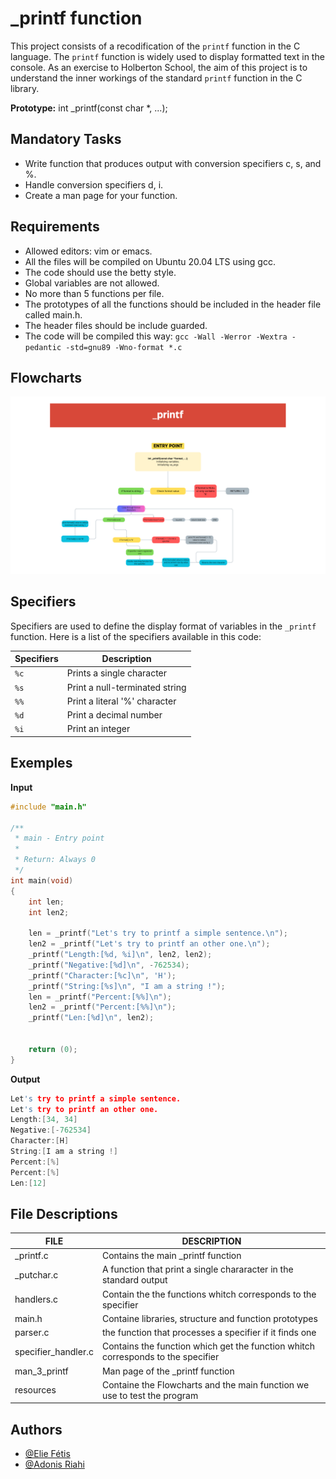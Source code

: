 
# _printf function

This project consists of a recodification of the `printf` function in the C language. The `printf` function is widely used to display formatted text in the console. As an exercise to Holberton School, the aim of this project is to understand the inner workings of the standard `printf` function in the C library.

**Prototype:** int _printf(const char *, ...);

## Mandatory Tasks

- Write function that produces output with conversion specifiers c, s, and %.
- Handle conversion specifiers d, i.
- Create a man page for your function.


## Requirements

- Allowed editors: vim or emacs.
- All the files will be compiled on Ubuntu 20.04 LTS using gcc.
- The code should use the betty style.
- Global variables are not allowed.
- No more than 5 functions per file.
- The prototypes of all the functions should be included in the header file called main.h.
- The header files should be include guarded.
- The code will be compiled this way: ```gcc -Wall -Werror -Wextra -pedantic -std=gnu89 -Wno-format *.c```


## Flowcharts

![Flowcharts](https://raw.githubusercontent.com/JustGodWork/holbertonschool-printf/main/flowchart.png)

## Specifiers

Specifiers are used to define the display format of variables in the `_printf` function. Here is a list of the specifiers available in this code:

| Specifiers | Description                           |
| ------------- | ------------------------------------- |
| `%c`          | Prints a single character           |
| `%s`          | Print a null-terminated string |
| `%%`          | Print a literal '%' character     |
| `%d`          | Print a decimal number            |
| `%i`          | Print an integer              |


## Exemples
**Input**
```c
#include "main.h"

/**
 * main - Entry point
 *
 * Return: Always 0
 */
int main(void)
{
    int len;
    int len2;

    len = _printf("Let's try to printf a simple sentence.\n");
    len2 = _printf("Let's try to printf an other one.\n");
    _printf("Length:[%d, %i]\n", len2, len2);
    _printf("Negative:[%d]\n", -762534);
    _printf("Character:[%c]\n", 'H');
    _printf("String:[%s]\n", "I am a string !");
    len = _printf("Percent:[%%]\n");
    len2 = _printf("Percent:[%%]\n");
    _printf("Len:[%d]\n", len2);


    return (0);
}
```
**Output**
```c
Let's try to printf a simple sentence.
Let's try to printf an other one.
Length:[34, 34]
Negative:[-762534]
Character:[H]
String:[I am a string !]
Percent:[%]
Percent:[%]
Len:[12]
```

## File Descriptions

| FILE | DESCRIPTION |
| --------- | --------- |
| _printf.c| Contains the main _printf function |
| _putchar.c | A function that print a single chararacter in the standard output |
| handlers.c | Contain the the functions whitch corresponds to the specifier |
| main.h| Containe libraries, structure and function prototypes |
| parser.c | the function that processes a specifier if it finds one |
| specifier_handler.c | Contains the function which get the function whitch corresponds to the specifier |
| man_3_printf | Man page of the _printf function|
| resources | Containe the Flowcharts and the main function we use to test the program|

## Authors

- [@Elie Fétis](https://github.com/JustGodWork)
- [@Adonis Riahi](https://github.com/Adolberton)

